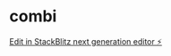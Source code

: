 # combi

[Edit in StackBlitz next generation editor ⚡️](https://stackblitz.com/~/github.com/daniel-efrat/combi)